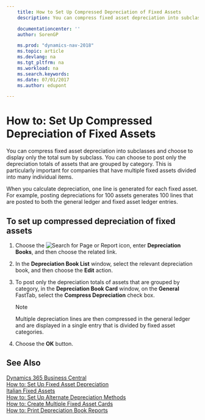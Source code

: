 ```yaml
---
    title: How to Set Up Compressed Depreciation of Fixed Assets
    description: You can compress fixed asset depreciation into subclasses and choose to display only the total sum by subclass.

    documentationcenter: ''
    author: SorenGP

    ms.prod: "dynamics-nav-2018"
    ms.topic: article
    ms.devlang: na
    ms.tgt_pltfrm: na
    ms.workload: na
    ms.search.keywords:
    ms.date: 07/01/2017
    ms.author: edupont

---
```

# How to: Set Up Compressed Depreciation of Fixed Assets
You can compress fixed asset depreciation into subclasses and choose to display only the total sum by subclass. You can choose to post only the depreciation totals of assets that are grouped by category. This is particularly important for companies that have multiple fixed assets divided into many individual items.  

When you calculate depreciation, one line is generated for each fixed asset. For example, posting depreciations for 100 assets generates 100 lines that are posted to both the general ledger and fixed asset ledger entries.  

## To set up compressed depreciation of fixed assets  

1.  Choose the ![Search for Page or Report](../../media/ui-search/search_small.png "Search for Page or Report icon") icon, enter **Depreciation Books**, and then choose the related link.  
2.  In the **Depreciation Book List** window, select the relevant depreciation book, and then choose the **Edit** action.  
3.  To post only the depreciation totals of assets that are grouped by category, in the **Depreciation Book Card** window, on the **General** FastTab, select the **Compress Depreciation** check box.  

    > [!NOTE]  
    >  Multiple depreciation lines are then compressed in the general ledger and are displayed in a single entry that is divided by fixed asset categories.  

4.  Choose the **OK** button.  

## See Also
[Dynamics 365 Business Central](/dynamics365/business-central/)  
[How to: Set Up Fixed Asset Depreciation](../../fa-how-setup-depreciation.md)   
 [Italian Fixed Assets](italian-fixed-assets.md)   
 [How to: Set Up Alternate Depreciation Methods](how-to-set-up-alternate-depreciation-methods.md)   
 [How to: Create Multiple Fixed Asset Cards](how-to-create-multiple-fixed-asset-cards.md)   
 [How to: Print Depreciation Book Reports](how-to-print-depreciation-book-reports.md)
